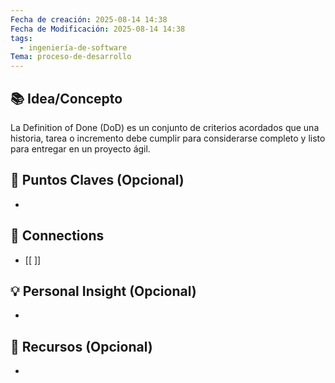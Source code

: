 ```yaml
---
Fecha de creación: 2025-08-14 14:38
Fecha de Modificación: 2025-08-14 14:38
tags:
  - ingeniería-de-software
Tema: proceso-de-desarrollo
---
```



## 📚 Idea/Concepto 

La Definition of Done (DoD) es un conjunto de criterios acordados que una historia, tarea o incremento debe cumplir para considerarse completo y listo para entregar en un proyecto ágil.
## 📌 Puntos Claves (Opcional)
- 

## 🔗 Connections
- [[ ]]

## 💡 Personal Insight (Opcional)
- 
## 🧾 Recursos (Opcional)
- 